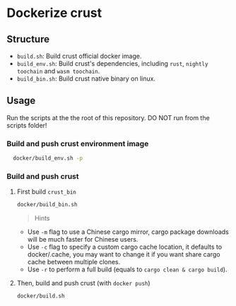 # Dockerize crust

## Structure

- `build.sh`: Build crust official docker image.
- `build_env.sh`: Build crust's dependencies, including `rust`, `nightly toochain` and `wasm toochain`.
- `build_bin.sh`: Build crust native binary on linux.

## Usage
Run the scripts at the the root of this repository. DO NOT run from the scripts folder!

### Build and push crust environment image
```bash
  docker/build_env.sh -p
```

### Build and push crust

1. First build `crust_bin`
    ```bash
    docker/build_bin.sh
    ```
    > Hints
      - Use `-m` flag to use a Chinese cargo mirror, cargo package downloads will be much faster for Chinese users.
      - Use `-c` flag to specify a custom cargo cache location,
            it defaults to docker/.cache, you may want to change it if you want share cargo cache between multiple clones.
      - Use `-r` to perform a full build (equals to `cargo clean & cargo build`).

2. Then, build and push crust (with `docker push`)
    ```bash
    docker/build.sh
    ```